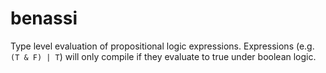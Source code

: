 # benassi

Type level evaluation of propositional logic expressions. Expressions (e.g. `(T & F) | T`) will only compile if they evaluate to true under boolean logic. 
